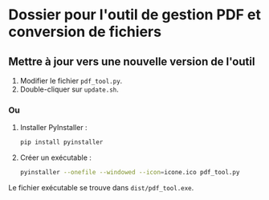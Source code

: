 # Dossier pour l'outil de gestion PDF et conversion de fichiers

## Mettre à jour vers une nouvelle version de l'outil

1. Modifier le fichier `pdf_tool.py`.
2. Double-cliquer sur `update.sh`.

### Ou

1. Installer PyInstaller :
    ```sh
    pip install pyinstaller
    ```
2. Créer un exécutable :
    ```sh
    pyinstaller --onefile --windowed --icon=icone.ico pdf_tool.py
    ```

Le fichier exécutable se trouve dans `dist/pdf_tool.exe`.
